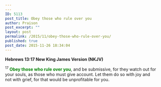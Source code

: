 ```yaml
---
---
ID: 5113
post_title: Obey those who rule over you
author: Praison
post_excerpt: ""
layout: post
permalink: /2015/11/obey-those-who-rule-over-you/
published: true
post_date: 2015-11-26 18:34:04
---
```

<div class="version-NKJV result-text-style-normal text-html "><strong><span class="passage-display-bcv">Hebrews 13:17
</span><span class="passage-display-version">New King James Version (NKJV)

</span></strong><span id="en-NKJV-30259" class="text Heb-13-17"><sup class="versenum">17 </sup><span style="color: #008000;"><strong>Obey those who rule over you</strong></span>, and be submissive, for they watch out for your souls, as those who must give account. Let them do so with joy and not with grief, for that would be unprofitable for you.</span>

</div>